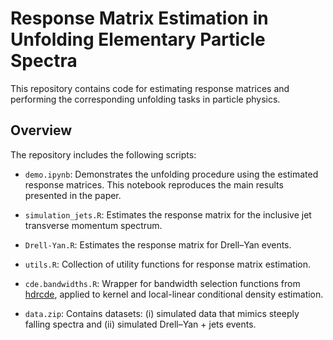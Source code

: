 # Response Matrix Estimation in Unfolding Elementary Particle Spectra
This repository contains code for estimating response matrices and performing the corresponding unfolding tasks in particle physics.

## Overview
The repository includes the following scripts:

* `demo.ipynb`: Demonstrates the unfolding procedure using the estimated response matrices. This notebook reproduces the main results presented in the paper.

* `simulation_jets.R`: Estimates the response matrix for the inclusive jet transverse momentum spectrum.

* `Drell-Yan.R`: Estimates the response matrix for Drell–Yan events.

* `utils.R`: Collection of utility functions for response matrix estimation.

* `cde.bandwidths.R`: Wrapper for bandwidth selection functions from [hdrcde](https://github.com/robjhyndman/hdrcde), applied to kernel and local-linear conditional density estimation.

* `data.zip`: Contains datasets: (i) simulated data that mimics steeply falling spectra and (ii) simulated Drell–Yan + jets events.